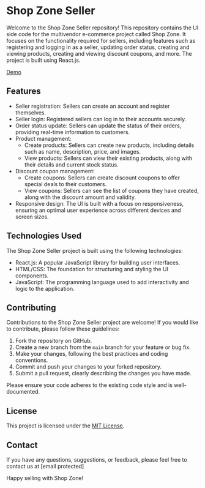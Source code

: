 # Shop Zone Seller

Welcome to the Shop Zone Seller repository! This repository contains the UI side code for the multivendor e-commerce project called Shop Zone. It focuses on the functionality required for sellers, including features such as registering and logging in as a seller, updating order status, creating and viewing products, creating and viewing discount coupons, and more. The project is built using React.js.

[Demo](https://shop-zone-seller.web.app/)

## Features

- Seller registration: Sellers can create an account and register themselves.
- Seller login: Registered sellers can log in to their accounts securely.
- Order status update: Sellers can update the status of their orders, providing real-time information to customers.
- Product management:
  - Create products: Sellers can create new products, including details such as name, description, price, and images.
  - View products: Sellers can view their existing products, along with their details and current stock status.
- Discount coupon management:
  - Create coupons: Sellers can create discount coupons to offer special deals to their customers.
  - View coupons: Sellers can see the list of coupons they have created, along with the discount amount and validity.
- Responsive design: The UI is built with a focus on responsiveness, ensuring an optimal user experience across different devices and screen sizes.

## Technologies Used

The Shop Zone Seller project is built using the following technologies:

- React.js: A popular JavaScript library for building user interfaces.
- HTML/CSS: The foundation for structuring and styling the UI components.
- JavaScript: The programming language used to add interactivity and logic to the application.


## Contributing

Contributions to the Shop Zone Seller project are welcome! If you would like to contribute, please follow these guidelines:

1. Fork the repository on GitHub.
2. Create a new branch from the `main` branch for your feature or bug fix.
3. Make your changes, following the best practices and coding conventions.
4. Commit and push your changes to your forked repository.
5. Submit a pull request, clearly describing the changes you have made.

Please ensure your code adheres to the existing code style and is well-documented.

## License

This project is licensed under the [MIT License](LICENSE).

## Contact

If you have any questions, suggestions, or feedback, please feel free to contact us at [email protected]

Happy selling with Shop Zone!
